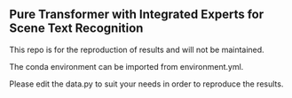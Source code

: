 ## Pure Transformer with Integrated Experts for Scene Text Recognition

This repo is for the reproduction of results and will not be maintained.

The conda environment can be imported from environment.yml.

Please edit the data.py to suit your needs in order to reproduce the results.
